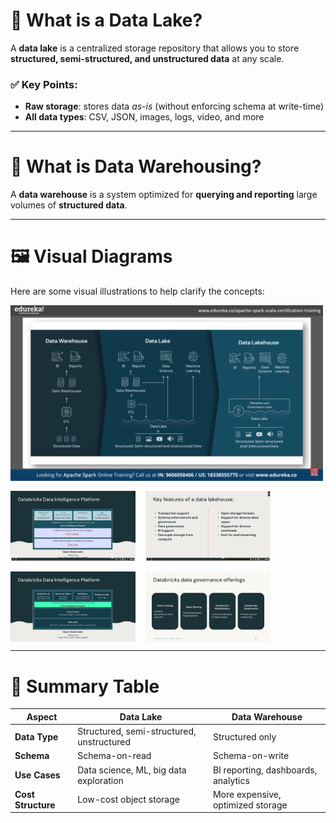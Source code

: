# 🔹 What is a Data Lake?

A **data lake** is a centralized storage repository that allows you to store **structured, semi-structured, and unstructured data** at any scale.

### ✅ Key Points:

- **Raw storage**: stores data _as-is_ (without enforcing schema at write-time)
- **All data types**: CSV, JSON, images, logs, video, and more

---

# 🔹 What is Data Warehousing?

A **data warehouse** is a system optimized for **querying and reporting** large volumes of **structured data**.

---

# 🖼️ Visual Diagrams

Here are some visual illustrations to help clarify the concepts:

<div style="display: flex; flex-wrap: wrap; gap: 16px;">
  <img src="d1.png" alt="Diagram 1" width="500" />
  <img src="d4.png" alt="Diagram 2" width="200" />
  <img src="d3.png" alt="Diagram 3" width="200" />
  <img src="d6.png" alt="Diagram 4" width="200" />
  <img src="d5.png" alt="Diagram 5" width="200" />
</div>

---

# 📌 Summary Table

| Aspect             | Data Lake                                 | Data Warehouse                      |
| ------------------ | ----------------------------------------- | ----------------------------------- |
| **Data Type**      | Structured, semi-structured, unstructured | Structured only                     |
| **Schema**         | Schema-on-read                            | Schema-on-write                     |
| **Use Cases**      | Data science, ML, big data exploration    | BI reporting, dashboards, analytics |
| **Cost Structure** | Low-cost object storage                   | More expensive, optimized storage   |

